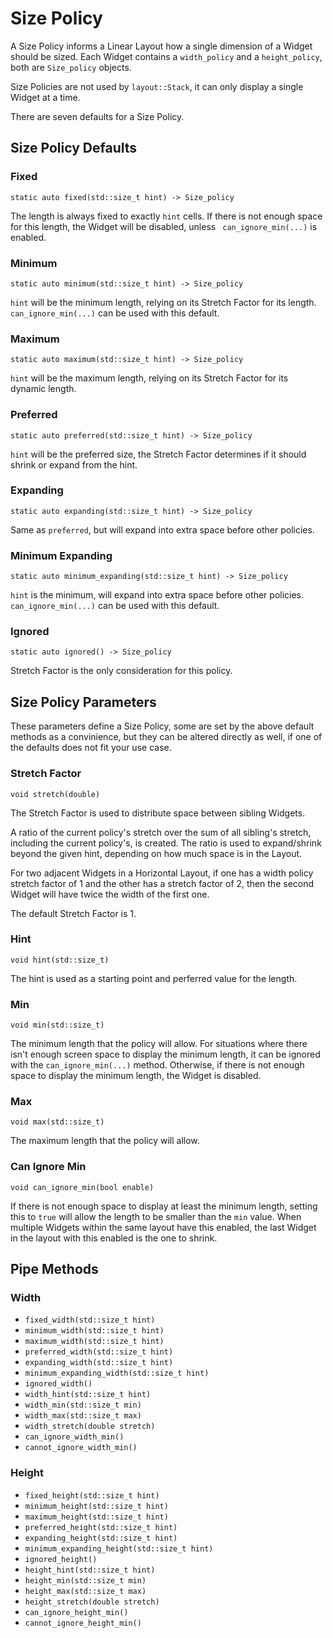 # Size Policy

A Size Policy informs a Linear Layout how a single dimension of a Widget should
be sized. Each Widget contains a `width_policy` and a `height_policy`, both are
`Size_policy` objects.

Size Policies are not used by `layout::Stack`, it can only display a single
Widget at a time.

There are seven defaults for a Size Policy.

## Size Policy Defaults

### Fixed

`static auto fixed(std::size_t hint) -> Size_policy`

The length is always fixed to exactly `hint` cells. If there is not enough space
for this length, the Widget will be disabled, unless ` can_ignore_min(...)` is
enabled.

### Minimum

`static auto minimum(std::size_t hint) -> Size_policy`

`hint` will be the minimum length, relying on its Stretch Factor for its length.
`can_ignore_min(...)` can be used with this default.

### Maximum

`static auto maximum(std::size_t hint) -> Size_policy`

`hint` will be the maximum length, relying on its Stretch Factor for its dynamic
length.

### Preferred

`static auto preferred(std::size_t hint) -> Size_policy`

`hint` will be the preferred size, the Stretch Factor determines if it should
shrink or expand from the hint.

### Expanding

`static auto expanding(std::size_t hint) -> Size_policy`

Same as `preferred`, but will expand into extra space before other policies.

### Minimum Expanding

`static auto minimum_expanding(std::size_t hint) -> Size_policy`

`hint` is the minimum, will expand into extra space before other policies.
`can_ignore_min(...)` can be used with this default.

### Ignored

`static auto ignored() -> Size_policy`

Stretch Factor is the only consideration for this policy.

## Size Policy Parameters

These parameters define a Size Policy, some are set by the above default methods
as a convinience, but they can be altered directly as well, if one of the
defaults does not fit your use case.

### Stretch Factor

`void stretch(double)`

The Stretch Factor is used to distribute space between sibling Widgets.

A ratio of the current policy's stretch over the sum of all sibling's stretch,
including the current policy's, is created. The ratio is used to expand/shrink
beyond the given hint, depending on how much space is in the Layout.

For two adjacent Widgets in a Horizontal Layout, if one has a width policy
stretch factor of 1 and the other has a stretch factor of 2, then the second
Widget will have twice the width of the first one.

The default Stretch Factor is 1.

### Hint

`void hint(std::size_t)`

The hint is used as a starting point and perferred value for the length.

### Min

`void min(std::size_t)`

The minimum length that the policy will allow. For situations where there isn't
enough screen space to display the minimum length, it can be ignored with the
`can_ignore_min(...)` method. Otherwise, if there is not enough space to display
the minimum length, the Widget is disabled.

### Max

`void max(std::size_t)`

The maximum length that the policy will allow.

### Can Ignore Min

`void can_ignore_min(bool enable)`

If there is not enough space to display at least the minimum length, setting
this to `true` will allow the length to be smaller than the `min` value. When
multiple Widgets within the same layout have this enabled, the last Widget in
the layout with this enabled is the one to shrink.

## Pipe Methods

### Width

- `fixed_width(std::size_t hint)`
- `minimum_width(std::size_t hint)`
- `maximum_width(std::size_t hint)`
- `preferred_width(std::size_t hint)`
- `expanding_width(std::size_t hint)`
- `minimum_expanding_width(std::size_t hint)`
- `ignored_width()`
- `width_hint(std::size_t hint)`
- `width_min(std::size_t min)`
- `width_max(std::size_t max)`
- `width_stretch(double stretch)`
- `can_ignore_width_min()`
- `cannot_ignore_width_min()`

### Height

- `fixed_height(std::size_t hint)`
- `minimum_height(std::size_t hint)`
- `maximum_height(std::size_t hint)`
- `preferred_height(std::size_t hint)`
- `expanding_height(std::size_t hint)`
- `minimum_expanding_height(std::size_t hint)`
- `ignored_height()`
- `height_hint(std::size_t hint)`
- `height_min(std::size_t min)`
- `height_max(std::size_t max)`
- `height_stretch(double stretch)`
- `can_ignore_height_min()`
- `cannot_ignore_height_min()`
